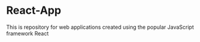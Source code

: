 # React-App
This is repository for web applications created using the popular JavaScript framework React
